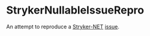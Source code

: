 # StrykerNullableIssueRepro

An attempt to reproduce a [Stryker-NET](https://github.com/stryker-mutator/stryker-net) [issue](https://github.com/stryker-mutator/stryker-net/issues/2345).
